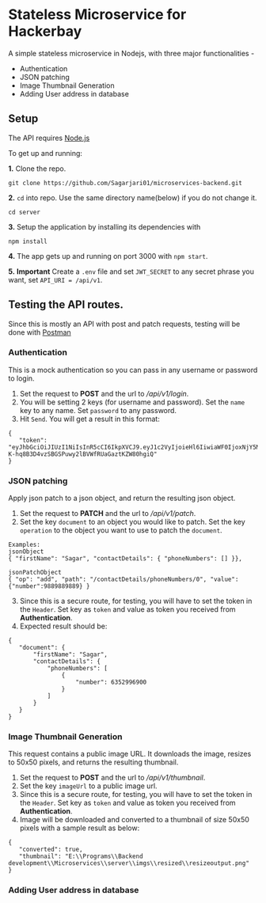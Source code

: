 # Stateless Microservice for Hackerbay

A simple stateless microservice in Nodejs, with three major functionalities -

 * Authentication
 * JSON patching
 * Image Thumbnail Generation
 * Adding User address in database


## Setup

The API requires [Node.js](https://nodejs.org/en/download/)

To get up and running: 

**1.** Clone the repo.
```
git clone https://github.com/Sagarjari01/microservices-backend.git
```

**2.**  ```cd``` into repo. Use the same directory name(below) if you do not change it.
```
cd server
```

**3.**  Setup the application by installing its dependencies with
```
npm install
```

**4.**  The app gets up and running on port 3000 with ```npm start```.

**5.**  **Important** Create a ```.env``` file and set ```JWT_SECRET``` to any secret phrase you want, set ```API_URI = /api/v1```.
 

## Testing the API routes.

Since this is mostly an API with post and patch requests, testing will be done with [Postman](https://www.getpostman.com/)

### Authentication
This is a mock authentication so you can pass in any username or password to login.
 1. Set the request to **POST** and the url to _/api/v1/login_. 
 2. You will be setting 2 keys (for username and password). Set the ```name``` key to any name. Set ```password``` to any password.
 3. Hit ```Send```. You will get a result in this format:
 ```
{
    "token": "eyJhbGciOiJIUzI1NiIsInR5cCI6IkpXVCJ9.eyJ1c2VyIjoieHl6IiwiaWF0IjoxNjY5MTIzNzc0fQ.z-K-hq8B3D4vzSBGSPuwy2lBVWfRUaGaztKZW80hgiQ"
}
 ```


 ### JSON patching
Apply json patch to a json object, and return the resulting json object.
 1. Set the request to **PATCH** and the url to _/api/v1/patch_.
 2. Set the key ```document``` to an object you would like to patch. Set the key ```operation``` to the object you want to use to patch the ```document```.
 ```
 Examples:
 jsonObject
 { "firstName": "Sagar", "contactDetails": { "phoneNumbers": [] }},

 jsonPatchObject
 { "op": "add", "path": "/contactDetails/phoneNumbers/0", "value": {"number":9889889889} }
 ```
 3. Since this is a secure route, for testing, you will have to set the token in the ```Header```. Set key as ```token``` and value as token you received from **Authentication**.
 4. Expected result should be:
 ```
 {
    "document": {
        "firstName": "Sagar",
        "contactDetails": {
            "phoneNumbers": [
                {
                    "number": 6352996900
                }
            ]
        }
    }
 }
 ```


 ### Image Thumbnail Generation
This request contains a public image URL. It downloads the image, resizes to 50x50 pixels, and returns the resulting thumbnail.
 1. Set the request to **POST** and the url to _/api/v1/thumbnail_.
 2. Set the key ```imageUrl``` to a public image url.
 3. Since this is a secure route, for testing, you will have to set the token in the ```Header```. Set key as ```token``` and value as token you received from **Authentication**.
 4. Image will be downloaded and converted to a thumbnail of size 50x50 pixels with a sample result as below:
 ```
 {
    "converted": true,
    "thumbnail": "E:\\Programs\\Backend development\\Microservices\\server\\imgs\\resized\\resizeoutput.png"
 }
```

 ### Adding User address in database
